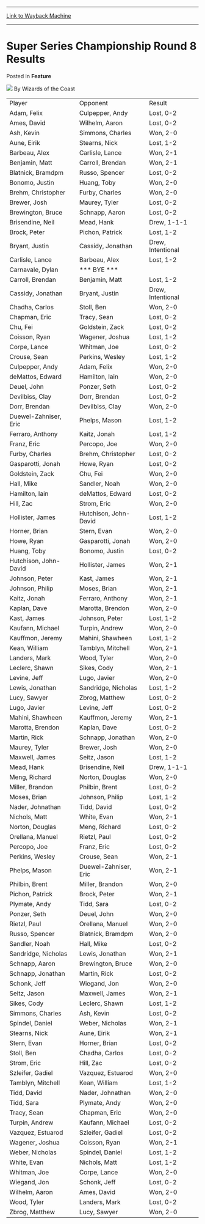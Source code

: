 
---
[Link to Wayback Machine](https://web.archive.org/web/20220524033524/https://magic.wizards.com/en/articles/archive/feature/super-series-championship-round-8-results-2000-01-01)

[_metadata_:author]:- "Wizards of the Coast"
[_metadata_:description]:- "Player Opponent Result Adam, Felix Culpepper, Andy Lost, 0-2 Ames, David Wilhelm, Aaron Lost, 0-2 Ash, Kevin Simmons, Charles Won, 2-0 Aune, Eirik Stearns, Nick Lost, 1-2 Barbeau, Alex Carlisle, Lance Won, 2-1 Benjamin, Matt Carroll, Brendan Won, 2-1 Blatnick, Bramdpm Russo, Spencer Lost, 0-2 Bonomo, Justin Huang, Toby Won, 2-0 Brehm, Christopher Furby, Charles Won, 2-0"
[_metadata_:generator]:- "Drupal 7 (http://drupal.org)"
[_metadata_:publish_date]:- "2000-01-01"
[_metadata_:title]:- "Super Series Championship Round 8 Results"
[_metadata_:wayback_capture_timestamp]:- "2022-05-24 03:35:24+00:00"
[_metadata_:wayback_raw_url]:- "https://web.archive.org/web/20220524033524id_/https://magic.wizards.com/en/articles/archive/feature/super-series-championship-round-8-results-2000-01-01"
[_metadata_:wayback_url]:- "https://magic.wizards.com/en/articles/archive/feature/super-series-championship-round-8-results-2000-01-01"
---


Super Series Championship Round 8 Results
=========================================



 Posted in **Feature**







![](https://media.magic.wizards.com/styles/auth_small/public/images/person/wizards_author.jpg)
By Wizards of the Coast














|  |  |  |
| --- | --- | --- |
| Player | Opponent | Result |
| Adam, Felix | Culpepper, Andy | Lost, 0-2 |
| Ames, David | Wilhelm, Aaron | Lost, 0-2 |
| Ash, Kevin | Simmons, Charles | Won, 2-0 |
| Aune, Eirik | Stearns, Nick | Lost, 1-2 |
| Barbeau, Alex | Carlisle, Lance | Won, 2-1 |
| Benjamin, Matt | Carroll, Brendan | Won, 2-1 |
| Blatnick, Bramdpm | Russo, Spencer | Lost, 0-2 |
| Bonomo, Justin | Huang, Toby | Won, 2-0 |
| Brehm, Christopher | Furby, Charles | Won, 2-0 |
| Brewer, Josh | Maurey, Tyler | Lost, 0-2 |
| Brewington, Bruce | Schnapp, Aaron | Lost, 0-2 |
| Brisendine, Neil | Mead, Hank | Drew, 1-1-1 |
| Brock, Peter | Pichon, Patrick | Lost, 1-2 |
| Bryant, Justin | Cassidy, Jonathan | Drew, Intentional |
| Carlisle, Lance | Barbeau, Alex | Lost, 1-2 |
| Carnavale, Dylan | \*\*\* BYE \*\*\* |  |
| Carroll, Brendan | Benjamin, Matt | Lost, 1-2 |
| Cassidy, Jonathan | Bryant, Justin | Drew, Intentional |
| Chadha, Carlos | Stoll, Ben | Won, 2-0 |
| Chapman, Eric | Tracy, Sean | Lost, 0-2 |
| Chu, Fei | Goldstein, Zack | Lost, 0-2 |
| Coisson, Ryan | Wagener, Joshua | Lost, 1-2 |
| Corpe, Lance | Whitman, Joe | Lost, 0-2 |
| Crouse, Sean | Perkins, Wesley | Lost, 1-2 |
| Culpepper, Andy | Adam, Felix | Won, 2-0 |
| deMattos, Edward | Hamilton, Iain | Won, 2-0 |
| Deuel, John | Ponzer, Seth | Lost, 0-2 |
| Devilbiss, Clay | Dorr, Brendan | Lost, 0-2 |
| Dorr, Brendan | Devilbiss, Clay | Won, 2-0 |
| Duewel-Zahniser, Eric | Phelps, Mason | Lost, 1-2 |
| Ferraro, Anthony | Kaitz, Jonah | Lost, 1-2 |
| Franz, Eric | Percopo, Joe | Won, 2-0 |
| Furby, Charles | Brehm, Christopher | Lost, 0-2 |
| Gasparotti, Jonah | Howe, Ryan | Lost, 0-2 |
| Goldstein, Zack | Chu, Fei | Won, 2-0 |
| Hall, Mike | Sandler, Noah | Won, 2-0 |
| Hamilton, Iain | deMattos, Edward | Lost, 0-2 |
| Hill, Zac | Strom, Eric | Won, 2-0 |
| Hollister, James | Hutchison, John-David | Lost, 1-2 |
| Horner, Brian | Stern, Evan | Won, 2-0 |
| Howe, Ryan | Gasparotti, Jonah | Won, 2-0 |
| Huang, Toby | Bonomo, Justin | Lost, 0-2 |
| Hutchison, John-David | Hollister, James | Won, 2-1 |
| Johnson, Peter | Kast, James | Won, 2-1 |
| Johnson, Philip | Moses, Brian | Won, 2-1 |
| Kaitz, Jonah | Ferraro, Anthony | Won, 2-1 |
| Kaplan, Dave | Marotta, Brendon | Won, 2-0 |
| Kast, James | Johnson, Peter | Lost, 1-2 |
| Kaufann, Michael | Turpin, Andrew | Won, 2-0 |
| Kauffmon, Jeremy | Mahini, Shawheen | Lost, 1-2 |
| Kean, William | Tamblyn, Mitchell | Won, 2-1 |
| Landers, Mark | Wood, Tyler | Won, 2-0 |
| Leclerc, Shawn | Sikes, Cody | Won, 2-1 |
| Levine, Jeff | Lugo, Javier | Won, 2-0 |
| Lewis, Jonathan | Sandridge, Nicholas | Lost, 1-2 |
| Lucy, Sawyer | Zbrog, Matthew | Lost, 0-2 |
| Lugo, Javier | Levine, Jeff | Lost, 0-2 |
| Mahini, Shawheen | Kauffmon, Jeremy | Won, 2-1 |
| Marotta, Brendon | Kaplan, Dave | Lost, 0-2 |
| Martin, Rick | Schnapp, Jonathan | Won, 2-0 |
| Maurey, Tyler | Brewer, Josh | Won, 2-0 |
| Maxwell, James | Seitz, Jason | Lost, 1-2 |
| Mead, Hank | Brisendine, Neil | Drew, 1-1-1 |
| Meng, Richard | Norton, Douglas | Won, 2-0 |
| Miller, Brandon | Philbin, Brent | Lost, 0-2 |
| Moses, Brian | Johnson, Philip | Lost, 1-2 |
| Nader, Johnathan | Tidd, David | Lost, 0-2 |
| Nichols, Matt | White, Evan | Won, 2-1 |
| Norton, Douglas | Meng, Richard | Lost, 0-2 |
| Orellana, Manuel | Rietzl, Paul | Lost, 0-2 |
| Percopo, Joe | Franz, Eric | Lost, 0-2 |
| Perkins, Wesley | Crouse, Sean | Won, 2-1 |
| Phelps, Mason | Duewel-Zahniser, Eric | Won, 2-1 |
| Philbin, Brent | Miller, Brandon | Won, 2-0 |
| Pichon, Patrick | Brock, Peter | Won, 2-1 |
| Plymate, Andy | Tidd, Sara | Lost, 0-2 |
| Ponzer, Seth | Deuel, John | Won, 2-0 |
| Rietzl, Paul | Orellana, Manuel | Won, 2-0 |
| Russo, Spencer | Blatnick, Bramdpm | Won, 2-0 |
| Sandler, Noah | Hall, Mike | Lost, 0-2 |
| Sandridge, Nicholas | Lewis, Jonathan | Won, 2-1 |
| Schnapp, Aaron | Brewington, Bruce | Won, 2-0 |
| Schnapp, Jonathan | Martin, Rick | Lost, 0-2 |
| Schonk, Jeff | Wiegand, Jon | Won, 2-0 |
| Seitz, Jason | Maxwell, James | Won, 2-1 |
| Sikes, Cody | Leclerc, Shawn | Lost, 1-2 |
| Simmons, Charles | Ash, Kevin | Lost, 0-2 |
| Spindel, Daniel | Weber, Nicholas | Won, 2-1 |
| Stearns, Nick | Aune, Eirik | Won, 2-1 |
| Stern, Evan | Horner, Brian | Lost, 0-2 |
| Stoll, Ben | Chadha, Carlos | Lost, 0-2 |
| Strom, Eric | Hill, Zac | Lost, 0-2 |
| Szleifer, Gadiel | Vazquez, Estuarod | Won, 2-0 |
| Tamblyn, Mitchell | Kean, William | Lost, 1-2 |
| Tidd, David | Nader, Johnathan | Won, 2-0 |
| Tidd, Sara | Plymate, Andy | Won, 2-0 |
| Tracy, Sean | Chapman, Eric | Won, 2-0 |
| Turpin, Andrew | Kaufann, Michael | Lost, 0-2 |
| Vazquez, Estuarod | Szleifer, Gadiel | Lost, 0-2 |
| Wagener, Joshua | Coisson, Ryan | Won, 2-1 |
| Weber, Nicholas | Spindel, Daniel | Lost, 1-2 |
| White, Evan | Nichols, Matt | Lost, 1-2 |
| Whitman, Joe | Corpe, Lance | Won, 2-0 |
| Wiegand, Jon | Schonk, Jeff | Lost, 0-2 |
| Wilhelm, Aaron | Ames, David | Won, 2-0 |
| Wood, Tyler | Landers, Mark | Lost, 0-2 |
| Zbrog, Matthew | Lucy, Sawyer | Won, 2-0 |







